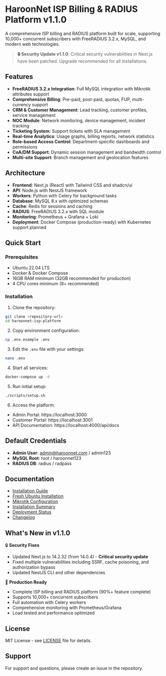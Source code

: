# HaroonNet ISP Billing & RADIUS Platform v1.1.0

A comprehensive ISP billing and RADIUS platform built for scale, supporting 10,000+ concurrent subscribers with FreeRADIUS 3.2.x, MySQL, and modern web technologies.

> **🔒 Security Update v1.1.0**: Critical security vulnerabilities in Next.js have been patched. Upgrade recommended for all installations.

## Features

- **FreeRADIUS 3.2.x Integration**: Full MySQL integration with Mikrotik attributes support
- **Comprehensive Billing**: Pre-paid, post-paid, quotas, FUP, multi-currency support
- **CRM & Customer Management**: Lead tracking, customer profiles, service management
- **NOC Module**: Network monitoring, device management, incident tracking
- **Ticketing System**: Support tickets with SLA management
- **Real-time Analytics**: Usage graphs, billing reports, network statistics
- **Role-based Access Control**: Department-specific dashboards and permissions
- **CoA/DM Support**: Dynamic session management and bandwidth control
- **Multi-site Support**: Branch management and geolocation features

## Architecture

- **Frontend**: Next.js (React) with Tailwind CSS and shadcn/ui
- **API**: Node.js with NestJS framework
- **Workers**: Python with Celery for background tasks
- **Database**: MySQL 8.x with optimized schemas
- **Cache**: Redis for sessions and caching
- **RADIUS**: FreeRADIUS 3.2.x with SQL module
- **Monitoring**: Prometheus + Grafana + Loki
- **Deployment**: Docker Compose (production-ready) with Kubernetes support planned

## Quick Start

### Prerequisites

- Ubuntu 22.04 LTS
- Docker & Docker Compose
- 16GB RAM minimum (32GB recommended for production)
- 4 CPU cores minimum (8+ recommended)

### Installation

1. Clone the repository:
```bash
git clone <repository-url>
cd haroonnet-isp-platform
```

2. Copy environment configuration:
```bash
cp .env.example .env
```

3. Edit the `.env` file with your settings:
```bash
nano .env
```

4. Start all services:
```bash
docker-compose up -d
```

5. Run initial setup:
```bash
./scripts/setup.sh
```

6. Access the platform:
- Admin Portal: https://localhost:3000
- Customer Portal: https://localhost:3001
- API Documentation: https://localhost:4000/api/docs

## Default Credentials

- **Admin User**: admin@haroonnet.com / admin123
- **MySQL Root**: root / haroonnet123
- **RADIUS DB**: radius / radpass

## Documentation

- [Installation Guide](docs/installation.md)
- [Fresh Ubuntu Installation](docs/fresh-ubuntu-installation.md)
- [Mikrotik Configuration](docs/mikrotik-configuration.md)
- [Installation Summary](INSTALLATION-SUMMARY.md)
- [Deployment Status](DEPLOYMENT-STATUS.md)
- [Changelog](CHANGELOG.md)

## What's New in v1.1.0

🔒 **Security Fixes**
- Updated Next.js to 14.2.32 (from 14.0.4) - **Critical security update**
- Fixed multiple vulnerabilities including SSRF, cache poisoning, and authorization bypass
- Updated NestJS CLI and other dependencies

🚀 **Production Ready**
- Complete ISP billing and RADIUS platform (90%+ feature complete)
- Supports 10,000+ concurrent subscribers
- Full automation with Celery workers
- Comprehensive monitoring with Prometheus/Grafana
- Load tested and performance optimized

## License

MIT License - see [LICENSE](LICENSE) file for details.

## Support

For support and questions, please create an issue in the repository.
